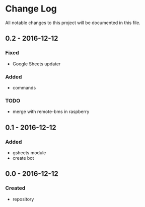 # Change Log
All notable changes to this project will be documented in this file.


## 0.2 - 2016-12-12
### Fixed
- Google Sheets updater
### Added
- commands
### TODO
- merge with remote-bms in raspberry

## 0.1 - 2016-12-12
### Added
- gsheets module
- create bot

## 0.0 - 2016-12-12
### Created
- repository
